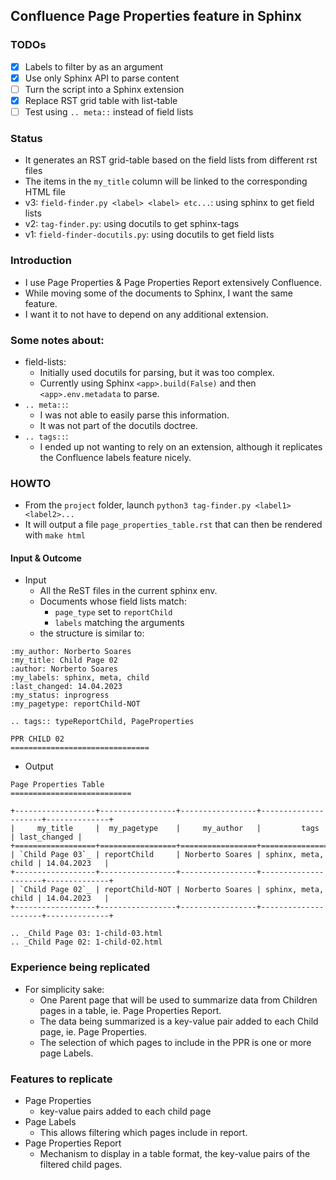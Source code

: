 ## Confluence Page Properties feature in Sphinx

### TODOs

- [x] Labels to filter by as an argument
- [x] Use only Sphinx API to parse content
- [ ] Turn the script into a Sphinx extension
- [x] Replace RST grid table with list-table
- [ ] Test using `.. meta::` instead of field lists

### Status

* It generates an RST grid-table based on the field lists from different rst files
* The items in the `my_title` column will be linked to the corresponding HTML file
* v3: `field-finder.py <label> <label> etc...`: using sphinx to get field lists
* v2: `tag-finder.py`: using docutils to get sphinx-tags
* v1: `field-finder-docutils.py`: using docutils to get field lists

### Introduction

* I use Page Properties & Page Properties Report extensively Confluence.
* While moving some of the documents to Sphinx, I want the same feature.
* I want it to not have to depend on any additional extension.

### Some notes about:

* field-lists:
  * Initially used docutils for parsing, but it was too complex.
  * Currently using Sphinx `<app>.build(False)` and then `<app>.env.metadata` to parse.
* `.. meta::`:
  * I was not able to easily parse this information.
  * It was not part of the docutils doctree.
* `.. tags::`:
  * I ended up not wanting to rely on an extension, although it replicates the Confluence labels feature nicely.

### HOWTO

* From the `project` folder, launch `python3 tag-finder.py <label1> <label2>...`
* It will output a file `page_properties_table.rst` that can then be rendered with `make html`

#### Input & Outcome

* Input
  * All the ReST files in the current sphinx env.
  * Documents whose field lists match:
    * `page_type` set to `reportChild`
    * `labels` matching the arguments
  * the structure is similar to:

```
:my_author: Norberto Soares
:my_title: Child Page 02
:author: Norberto Soares
:my_labels: sphinx, meta, child
:last_changed: 14.04.2023
:my_status: inprogress
:my_pagetype: reportChild-NOT

.. tags:: typeReportChild, PageProperties

PPR CHILD 02
===============================
```


* Output
```
Page Properties Table
===========================

+------------------+-----------------+-----------------+---------------------+--------------+
|     my_title     |  my_pagetype    |     my_author   |         tags        | last_changed |
+==================+=================+=================+=====================+==============+
| `Child Page 03`_ | reportChild     | Norberto Soares | sphinx, meta, child | 14.04.2023   |
+------------------+-----------------+-----------------+---------------------+--------------+
| `Child Page 02`_ | reportChild-NOT | Norberto Soares | sphinx, meta, child | 14.04.2023   |
+------------------+-----------------+-----------------+---------------------+--------------+

.. _Child Page 03: 1-child-03.html
.. _Child Page 02: 1-child-02.html
```


### Experience being replicated

* For simplicity sake:
  * One Parent page that will be used to summarize data from Children pages in a table, ie. Page Properties Report.
  * The data being summarized is a key-value pair added to each Child page, ie. Page Properties.
  * The selection of which pages to include in the PPR is one or more page Labels.

### Features to replicate

* Page Properties
  * key-value pairs added to each child page
* Page Labels
  * This allows filtering which pages include in report.
* Page Properties Report
  * Mechanism to display in a table format, the key-value pairs of the filtered child pages.

